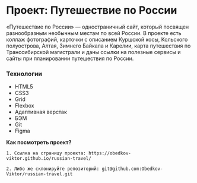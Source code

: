 # Проект: Путешествие по России


«Путешествие по России» — одностраничный сайт, который посвящен разнообразным необычным местам по всей России. В проекте есть коллаж фотографий, карточки с описанием Куршской косы, Кольского полуострова, Алтая, Зимнего Байкала и Карелии, карта путешествия по Транссибирской магистрали и даны ссылки на полезные сервисы и сайты при планировании путешествия по России.

### Технологии
* HTML5
* CSS3
* Grid
* Flexbox
* Адаптивная верстак
* БЭМ
* Git
* Figma

**Как посмотреть проект?**

    1. Ссылка на страницу проекта: https://obedkov-viktor.github.io/russian-travel/

    2. Либо же склонируйте репозиторий: git@github.com:Obedkov-Viktor/russian-travel.git


